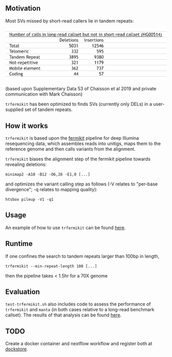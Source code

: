 ## Motivation 

Most SVs missed by short-read callers lie in tandem repeats: 

![](images/most_missing_SVs_lie_in_tandem_repeats.png)

(based upon Supplementary Data 53 of Chaisson et al 2019 and private communication with Mark Chaisson) 

`trfermikit` has been optimized to finds SVs (currently only DELs) in a user-supplied set of tandem repeats. 

## How it works 

`trfermikit` is based upon the [fermikit](https://github.com/lh3/fermikit) pipeline for deep Illumina resequencing data, which assembles reads into unitigs, maps them to the reference genome and then calls variants from the alignment.

`trfermikit` biases the alignment step of the fermikit pipeline towards revealing deletions:

```
minimap2 -A10 -B12 -O6,26 -E1,0 [...]
```

and optimizes the variant calling step as follows 
(-V relates to "per-base divergence"; -q relates to mapping quality):

```
htsbox pileup -V1 -q1
```

## Usage

An example of how to use `trfermikit` can be found [here](test-trfermikit.sh). 

## Runtime

If one confines the search to tandem repeats larger than 100bp in length,

```
trfermikit --min-repeat-length 100 [...]
```

then the pipeline takes < 1.5hr for a 70X genome

## Evaluation 

`test-trfermikit.sh` also includes code to assess the performance of `trfermikit` 
and `manta` (in both cases relative to a long-read benchmark callset). The results of that analysis can be found [here](evaluate-calls/evaluate.ipynb).

## TODO

Create a docker container and nextflow workflow and register both at [dockstore](https://dockstore.org/).

